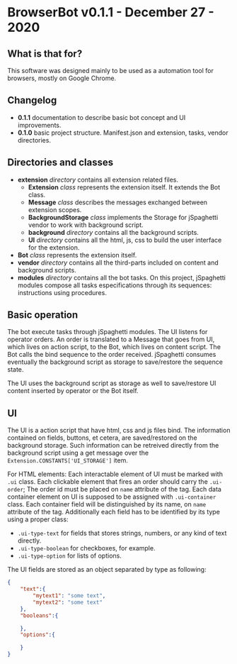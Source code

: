 # BrowserBot v0.1.1 - December 27 - 2020

## What is that for?

This software was designed mainly to be used as a automation tool for browsers, mostly on Google Chrome.

## Changelog

- **0.1.1** documentation to describe basic bot concept and UI improvements.
- **0.1.0** basic project structure. Manifest.json and extension, tasks, vendor directories.

## Directories and classes

- **extension** _directory_ contains all extension related files.
	* **Extension** _class_ represents the extension itself. It extends the Bot class.
	* **Message** _class_ describes the messages exchanged between extension scopes.
	* **BackgroundStorage** _class_ implements the Storage for jSpaghetti vendor to work with background script.
	* **background** _directory_ contains all the background scripts.
	* **UI** _directory_ contains all the html, js, css to build the user interface for the extension.
- **Bot** _class_ represents the extension itself.
- **vendor** _directory_ contains all the third-parts included on content and background scripts.
- **modules** _directory_ contains all the bot tasks. On this project, jSpaghetti modules compose all tasks especifications through its sequences: instructions using procedures.

## Basic operation

The bot execute tasks through jSpaghetti modules. The UI listens for operator orders. An order is translated to a Message that goes from UI, which lives on action script, to the Bot, which lives on content script. The Bot calls the bind sequence to the order received. jSpaghetti consumes eventually the background script as storage to save/restore the sequence state.

The UI uses the background script as storage as well to save/restore UI content inserted by operator or the Bot itself.

## UI 

The UI is a action script that have html, css and js files bind. The information contained on fields, buttons, et cetera, are saved/restored on the background storage. Such information can be retreived directly from the background script using a get message over the `Extension.CONSTANTS['UI_STORAGE']` item.

For HTML elements: Each interactable element of UI must be marked with `.ui` class. Each clickable element that fires an order should carry the `.ui-order`; The order id must be placed on `name` attribute of the tag. Each data container element on UI is supposed to be assigned with `.ui-container` class. Each container field will be distinguished by its name, on `name` attribute of the tag. Additionally each field has to be identified by its type using a proper class:

- `.ui-type-text` for fields that stores strings, numbers, or any kind of text directly.
- `.ui-type-boolean` for checkboxes, for example.
- `.ui-type-option` for lists of options.

The UI fields are stored as an object separated by type as following:
```json
{
	"text":{
		"mytext1": "some text",
		"mytext2": "some text"
	},
	"booleans":{

	},
	"options":{

	}
}
```




